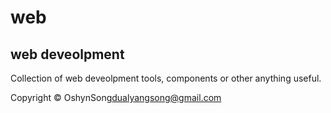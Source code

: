 web
===

## web deveolpment

Collection of web deveolpment tools, components or other anything useful.

Copyright &copy; OshynSong<dualyangsong@gmail.com>
